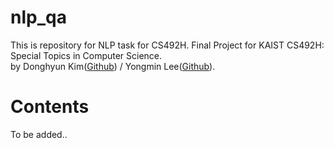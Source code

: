 # nlp_qa
This is repository for NLP task for CS492H. 
Final Project for KAIST CS492H: Special Topics in Computer Science<Deep Learning for Real-world Problems>.<br>
by Donghyun Kim([Github](https://github.com/chocolatefudge)) / Yongmin Lee([Github](https://github.com/Yongalls)).

# Contents
To be added..
